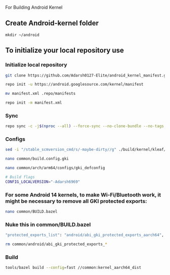 For Building Android Kernel

Create Android-kernel folder
----------------------------------

    mkdir ~/android

To initialize your local repository use
---------------------------------------


### Initialize local repository ###

```bash
git clone https://github.com/Adarsh0127-Elite/android_kernel_manifest.git android && cd android
```

```bash
repo init -u https://android.googlesource.com/kernel/manifest
```

```bash
mv manifest.xml .repo/manifests
```

```bash
repo init -m manifest.xml
```

### Sync ###

```bash
repo sync -c -j$(nproc --all) --force-sync --no-clone-bundle --no-tags
```

### Configs ###

```bash
sed -i "/stable_scmversion_cmd/s/-maybe-dirty//g" ./build/kernel/kleaf/impl/stamp.bzl
```

```bash
nano common/build.config.gki
```

```bash
nano common/arch/arm64/configs/gki_defconfig
```
```bash
# Build flags
CONFIG_LOCALVERSION="-Adarsh6969"
```

### For some Android 14 kernels, to make Wi-Fi/Bluetooth work, it might be necessary to remove all GKI protected exports: ###

```bash
nano common/BUILD.bazel
```
### Nuke this in common/BUILD.bazel ###
```bash
"protected_exports_list": "android/abi_gki_protected_exports_aarch64",
```
```bash
rm common/android/abi_gki_protected_exports_*
```

### Build ###

```bash
tools/bazel build --config=fast //common:kernel_aarch64_dist
```
